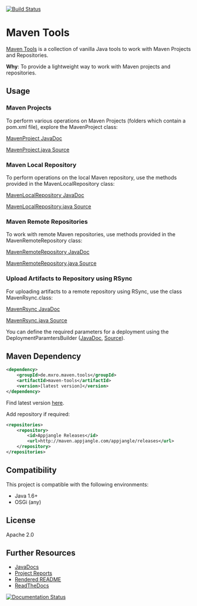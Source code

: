 [![Build Status](https://travis-ci.org/mxro/maven-tools.svg?branch=master)](https://travis-ci.org/mxro/maven-tools)

# Maven Tools

[Maven Tools](https://github.com/mxro/maven-tools) is a collection of vanilla Java tools to work with Maven Projects and Repositories.

**Why**: To provide a lightweight way to work with Maven projects and repositories.  

## Usage

### Maven Projects

To perform various operations on Maven Projects (folders which contain a pom.xml file), explore the MavenProject class:

[MavenProject JavaDoc](http://modules.appjangle.com/maven-tools/latest/apidocs/de/mxro/maven/tools/MavenProject.html)

[MavenProject.java Source](http://modules.appjangle.com/maven-tools/latest/xref/de/mxro/maven/tools/MavenProject.html)

### Maven Local Repository

To perform operations on the local Maven repository, use the methods provided in the MavenLocalRepository class:

[MavenLocalRepository JavaDoc](http://modules.appjangle.com/maven-tools/latest/apidocs/de/mxro/maven/tools/MavenLocalRepository.html)

[MavenLocalRepository.java Source](http://modules.appjangle.com/maven-tools/latest/xref/de/mxro/maven/tools/MavenLocalRepository.html)

### Maven Remote Repositories

To work with remote Maven repositories, use methods provided in the MavenRemoteRepository class:

[MavenRemoteRepository JavaDoc](http://modules.appjangle.com/maven-tools/latest/apidocs/de/mxro/maven/tools/MavenRemoteRepository.html)

[MavenRemoteRepository.java Source](http://modules.appjangle.com/maven-tools/latest/xref/de/mxro/maven/tools/MavenRemoteRepository.html)

### Upload Artifacts to Repository using RSync

For uploading artifacts to a remote repository using RSync, use the class MavenRsync.class:

[MavenRsync JavaDoc](http://modules.appjangle.com/maven-tools/latest/apidocs/de/mxro/maven/tools/deploy/MavenRsync.html)

[MavenRsync.java Source](http://modules.appjangle.com/maven-tools/latest/xref/de/mxro/maven/tools/deploy/MavenRsync.html)

You can define the required parameters for a deployment using the DeploymentParamtersBuilder ([JavaDoc](http://modules.appjangle.com/maven-tools/latest/apidocs/de/mxro/maven/tools/deploy/DeploymentParametersBuilder.html), [Source](http://modules.appjangle.com/maven-tools/latest/xref/de/mxro/maven/tools/deploy/DeploymentParametersBuilder.html)).

## Maven Dependency

```xml
<dependency>
    <groupId>de.mxro.maven.tools</groupId>
	<artifactId>maven-tools</artifactId>
	<version>[latest version]</version>
</dependency>
```

Find latest version [here](http://modules.appjangle.com/lightweight-java-metrics/latest/project-summary.html).

Add repository if required:

```xml
<repositories>
	<repository>
		<id>Appjangle Releases</id>
		<url>http://maven.appjangle.com/appjangle/releases</url>
	</repository>
</repositories>
```

## Compatibility

This project is compatible with the following environments:

- Java 1.6+
- OSGi (any)

## License

Apache 2.0

## Further Resources

- [JavaDocs](http://modules.appjangle.com/maven-tools/latest/apidocs/)
- [Project Reports](http://modules.appjangle.com/maven-tools/latest/project-reports.html)
- [Rendered README](http://documentup.com/mxro/maven-tools)
- [ReadTheDocs](http://maven-tools.rtfd.org/)

[![Documentation Status](https://readthedocs.org/projects/async-log/badge/?version=latest)](https://readthedocs.org/projects/maven-tools/?badge=latest)
